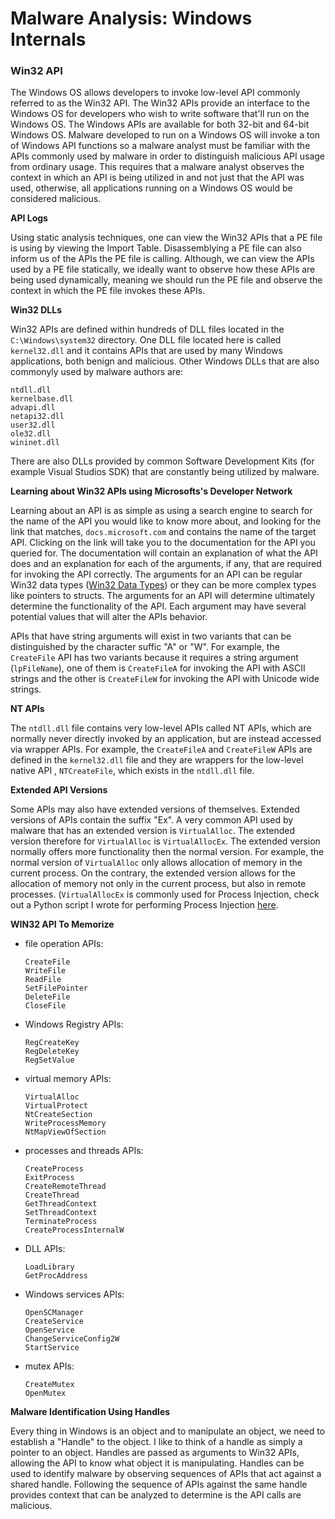# Malware Analysis: Windows Internals

### Win32 API

The Windows OS allows developers to invoke low-level API commonly referred to as the Win32 API. The Win32 APIs provide an interface to the
Windows OS for developers who wish to write software that'll run on the Windows OS. The Windows APIs are available for both 32-bit and 64-bit
Windows OS. Malware developed to run on a Windows OS will invoke a ton of Windows API functions so a malware analyst must be familiar with
the APIs commonly used by malware in order to distinguish malicious API usage from ordinary usage. This requires that a malware analyst
observes the context in which an API is being utilized in and not just that the API was used, otherwise, all applications running on a 
Windows OS would be considered malicious. 

**API Logs**

Using static analysis techniques, one can view the Win32 APIs that a PE file is using by viewing the Import Table. Disassemblying a PE file can also inform us of the APIs the PE file is calling. Although, we can view the APIs used by a PE file statically, we ideally want to observe how these APIs are being used dynamically, meaning we should run the PE file and observe the context in which the PE file invokes these APIs.

**Win32 DLLs**

Win32 APIs are defined within hundreds of DLL files located in the `C:\Windows\system32` directory. One DLL file located here is called `kernel32.dll` and it contains APIs that are used by many Windows applications, both benign and malicious. Other Windows DLLs that are also commonyly used by malware authors are:

```
ntdll.dll
kernelbase.dll
advapi.dll
netapi32.dll
user32.dll
ole32.dll
wininet.dll
```

There are also DLLs provided by common Software Development Kits (for example Visual Studios SDK) that are constantly being utilized by malware.


**Learning about Win32 APIs using Microsofts's Developer Network**

Learning about an API is as simple as using a search engine to search for the name of the API you would like to know more about, and looking for the link that matches, `docs.microsoft.com` and contains the name of the target API. Clicking on the link will take you to the documentation for the API you queried for. The documentation will contain an explanation of what the API does and an explanation for each of the arguments, if any, that are required for invoking the API correctly. The arguments for an API can be regular Win32 data types ([Win32 Data Types](https://docs.microsoft.com/en-us/windows/win32/winprog/windows-data-types)) or they can be more complex types like pointers to structs. The arguments for an API will determine ultimately determine the functionality of the API. Each argument may have several potential values that will alter the APIs behavior. 

APIs that have string arguments will exist in two variants that can be distinguished by the character suffic "A" or "W". For example, the `CreateFile`  API has two variants because it requires a string argument (`lpFileName`), one of them is  `CreateFileA` for invoking the API with ASCII strings and the other is  `CreateFileW` for invoking the API with Unicode wide strings.

**NT APIs**

The `ntdll.dll` file contains very low-level APIs called NT APIs, which are normally never directly invoked by an application, but are instead accessed via wrapper APIs. For example, the `CreateFileA` and `CreateFileW` APIs are defined in the  `kernel32.dll` file and they are wrappers for the low-level native API , `NTCreateFile`, which exists in the `ntdll.dll` file.

**Extended API Versions**

Some APIs may also have extended versions of themselves. Extended versions of APIs contain the suffix "Ex". A very common API used by malware that has an extended version is `VirtualAlloc`. The extended version therefore for `VirtualAlloc` is `VirtualAllocEx`. The extended version normally offers more functionality then the normal version. For example, the normal version of `VirtualAlloc` only allows allocation of memory in the current process. On the contrary, the extended version allows for the allocation of memory not only in the current process, but also in remote processes. (`VirtualAllocEx` is commonly used for Process Injection, check out a Python script I wrote for performing Process Injection [here](https://github.com/binexisHATT/EthicalHacking/blob/master/AntivirusEvasion/RemoteProcessAttacks/ShellCodeInject/Python/process_injector.py).

**WIN32 API To Memorize**

- file operation APIs:
  ```
  CreateFile
  WriteFile
  ReadFile
  SetFilePointer
  DeleteFile
  CloseFile
  ```
- Windows Registry APIs:
  ```
  RegCreateKey
  RegDeleteKey
  RegSetValue
  ```
- virtual memory APIs:
  ```
  VirtualAlloc
  VirtualProtect
  NtCreateSection
  WriteProcessMemory
  NtMapViewOfSection
  ```
- processes and threads APIs:
  ```
  CreateProcess
  ExitProcess
  CreateRemoteThread
  CreateThread
  GetThreadContext
  SetThreadContext
  TerminateProcess
  CreateProcessInternalW
  ```
- DLL APIs:
  ```
  LoadLibrary
  GetProcAddress
  ```
- Windows services APIs:
  ```
  OpenSCManager
  CreateService
  OpenService
  ChangeServiceConfig2W
  StartService
  ```
- mutex APIs:
  ```
  CreateMutex
  OpenMutex
  ```

**Malware Identification Using Handles**

Every thing in Windows is an object and to manipulate an object, we need to establish a "Handle" to the object. I like to think of a handle as simply a pointer to an object. Handles are passed as arguments to Win32 APIs, allowing the API to know what object it is manipulating. Handles can be used to identify malware by observing sequences of APIs that act against a shared handle. Following the sequence of APIs against the same handle provides context that can be analyzed to determine is the API calls are malicious.
